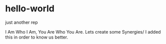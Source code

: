 # hello-world
just another rep

I Am Who I Am, You Are Who You Are. Lets create some Synergies/
I added this in order to know us better.
